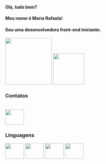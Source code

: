 

#### Olá, tudo bem?

#### Meu nome é Maria Rafaela!

#### Sou uma desenvolvedora front-end iniciante.

<div>
<img height="150em" src="https://github-readme-stats.vercel.app/api?username=All4scka&theme=outrun&show_icons=true"/>

<img height="100em" src="https://github-readme-stats.vercel.app/api/top-langs/?username=All4scka"/>

</div>

### Contatos

<br>
<div>
<a href="https://www.linkedin.com/in/mariarafaelamendonca/">
<img src="https://cdn.jsdelivr.net/gh/devicons/devicon/icons/linkedin/linkedin-original.svg" align="center" height="50" width="60";/>
</a>

<br>

</div>

### Linguagens

<div>
<img src="https://cdn.jsdelivr.net/gh/devicons/devicon/icons/javascript/javascript-original.svg" align="center" height="50" width="60">
<img src="https://cdn.jsdelivr.net/gh/devicons/devicon/icons/html5/html5-original.svg" align="center" height="50" width="60">
<img src="https://cdn.jsdelivr.net/gh/devicons/devicon/icons/css3/css3-original.svg" align="center" height="50" width="60">
<img src="https://cdn.jsdelivr.net/gh/devicons/devicon/icons/vscode/vscode-original.svg" align="center" height="50" width="60">

</div>
